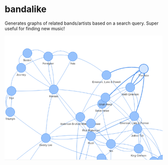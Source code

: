 bandalike
=========
Generates graphs of related bands/artists based on a search query. Super useful for finding new music!

<p align="center">
	<img src="images/sample.png?raw=true"/>
</p>
